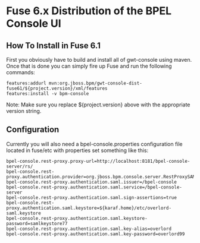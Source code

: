 # Fuse 6.x Distribution of the BPEL Console UI


## How To Install in Fuse 6.1

First you obviously have to build and install all of gwt-console using maven.  Once
that is done you can simply fire up Fuse and run the following commands:

    features:addurl mvn:org.jboss.bpm/gwt-console-dist-fuse61/${project.version}/xml/features
    features:install -v bpm-console

Note: Make sure you replace ${project.version} above with the appropriate version string.


## Configuration

Currently you will also need a bpel-console.properties configuration file located in 
fuse/etc with properties set something like this:

    bpel-console.rest-proxy.proxy-url=http://localhost:8181/bpel-console-server/rs/
    bpel-console.rest-proxy.authentication.provider=org.jboss.bpm.console.server.RestProxySAMLBearerTokenAuthProvider
    bpel-console.rest-proxy.authentication.saml.issuer=/bpel-console
    bpel-console.rest-proxy.authentication.saml.service=/bpel-console-server
    bpel-console.rest-proxy.authentication.saml.sign-assertions=true
    bpel-console.rest-proxy.authentication.saml.keystore=${karaf.home}/etc/overlord-saml.keystore
    bpel-console.rest-proxy.authentication.saml.keystore-password=samlkeystore77
    bpel-console.rest-proxy.authentication.saml.key-alias=overlord
    bpel-console.rest-proxy.authentication.saml.key-password=overlord99
